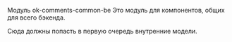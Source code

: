 Модуль ok-comments-common-be
Это модуль для компонентов, общих для всего бэкенда.

Сюда должны попасть в первую очередь внутренние модели.
